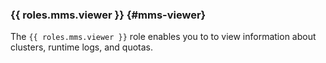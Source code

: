 ### {{ roles.mms.viewer }} {#mms-viewer}

The `{{ roles.mms.viewer }}` role enables you to to view information about clusters, runtime logs, and quotas.
